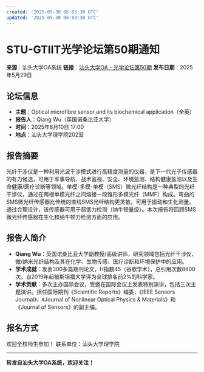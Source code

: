 ```yaml
---
created: '2025-05-30 06:03:30 UTC'
updated: '2025-05-30 06:03:30 UTC'
---
```


# STU-GTIIT光学论坛第50期通知

**来源**：汕头大学OA系统
**链接**：[汕头大学OA - 光学论坛第50期](http://wechat.stu.edu.cn/oa/OA_detail.html?TokenOa=JtQChyZUxAhx5hmaV6qR2dGR3DJ6r5tpoYaXaePJLjo=&DocID=41631&CurrentPageNo=3&PageContainsRecord=10)
**发布日期**：2025年5月29日

## 论坛信息
- **主题**：Optical microfibre sensor and its biochemical application（全英）
- **报告人**：Qiang Wu（英国诺桑比亚大学）
- **时间**：2025年6月10日 17:00
- **地点**：汕头大学理学院202室

## 报告摘要
光纤干涉仪是一种利用光波干涉模式进行高精度测量的仪器，是下一代光子传感器的有力候选，可用于军事导航、战术监视、安全、环境监测、结构健康监测以及生命健康/医疗诊断等领域。单模-多模-单模（SMS）微光纤结构是一种典型的光纤干涉仪，通过在两根单模光纤之间熔接一段锥形多模光纤（MMF）构成。弯曲的SMS微光纤传感器比传统的直线SMS光纤结构更灵敏，可用于振动和生化测量。通过合理设计，该传感器可用于超低力检测（纳牛顿量级）。本次报告将回顾SMS微光纤传感器在生化和纳牛顿力检测方面的应用。

## 报告人简介
- **Qiang Wu**：英国诺桑比亚大学副教授/高级讲师，研究领域包括光纤干涉仪、微/纳米光纤结构及其在化学、生物传感、医疗诊断和环境保护中的应用。
- **学术成就**：发表300多篇期刊论文，H指数45（谷歌学术），总引用次数8600次。自2019年起被斯坦福大学评为全球排名前2%的科学家。
- **学术贡献**：多次主办国际会议，受邀在国际会议上发表特别演讲，包括三次主题演讲。担任国际期刊《Scientific Reports》编委，《IEEE Sensors Journal》、《Journal of Nonlinear Optical Physics & Materials》和《Journal of Sensors》的副主编。

## 报名方式
欢迎全校师生参加！
联系单位：汕头大学理学院

---

**转发自汕头大学OA系统，欢迎关注！**

